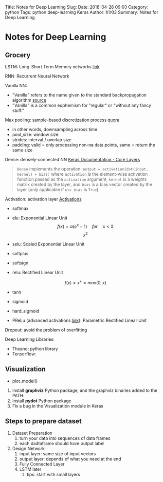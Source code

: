 Title: Notes for Deep Learning
Slug: 
Date: 2018-04-28 09:00
Category: python
Tags: python deep-learning Keras
Author: h1r03
Summary: Notes for Deep Learning

# Notes for Deep Learning



## Grocery

LSTM: Long-Short Term Memory networks [link](http://colah.github.io/posts/2015-08-Understanding-LSTMs/) 

RNN: Recurrent Neural Network

Vanilla NN: 

* "Vanilla" refers to the name given to the standard backpropagation algorithm [source](https://www.quora.com/What-is-the-vanilla-neural-network-Is-it-just-an-alias-for-a-feedforward-neural-network)
* "Vanilla" is a common euphemism for "regular" or "without any fancy stuff." 

 Max pooling: sample-based discretization process [quora](https://www.quora.com/What-is-max-pooling-in-convolutional-neural-networks)

* in other words, downsampling across time
* pool_size: window size
* strides: interval / overlap size
* padding: valid = only processing non-na data points, same = return the same size

Dense:  densely-connected NN [Keras Documentation - Core Layers](https://keras.io/layers/core/)

> `Dense` implements the operation: `output = activation(dot(input, kernel) + bias)` where `activation` is the element-wise activation function passed as the `activation` argument, `kernel` is a weights matrix created by the layer, and `bias` is a bias vector created by the layer (only applicable if `use_bias` is `True`).



Activation: activation layer [Activations](https://keras.io/activations/) 

* softmax

* elu: Exponential Linear Unit
  $$
  \begin{equation}f(x) =  \alpha  (e^{x} - 1)   \quad for \quad x < 0 \end{equation}
  $$
$$x^2$$
* selu: Scaled Exponential Linear Unit


* softplus

* softsign 

* relu: Rectified Linear Unit

  $$
  \begin{equation}f(x) = x^{+} = max(0, x) \end{equation}
  $$

* tanh

* sigmoid 

* hard_sigmoid

* PReLu (advanced activations [link](https://keras.io/layers/advanced-activations/)): Parametric Rectified Linear Unit



Dropout: avoid the problem of overfitting

Deep Learning Libraries:

* Theano: python library 
* Tensorflow: 




## Visualization 

* plot_model()

1. Install **graphviz** Python package, and the graphviz binaries added to the PATH.
2. Install **pydot** Python package
3. Fix a bug in the Visualization module in Keras




## Steps to prepare dataset



1. Dataset Preparation 
   1. turn your data into sequences of data frames
   2. each dadtaframe should have output label
2. Design Network
   1. input layer: same size of input vectors
   2. output layer: depends of what you need at the end
   3. Fully Connected Layer 
   4. LSTM later 
      1. tips: start with small layers​


